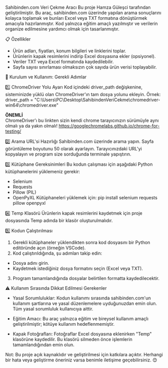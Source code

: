 Sahibinden.com Veri Çekme Aracı
Bu proje Hamza Güleşci tarafından geliştirilmiştir. Bu araç, sahibinden.com üzerinde yapılan arama sonuçlarını kolayca toplamak ve bunları Excel veya TXT formatına dönüştürmek amacıyla hazırlanmıştır.
Kod yalnızca eğitim amaçlı yazılmıştır ve verilerin organize edilmesine yardımcı olmak için tasarlanmıştır.

📋 Özellikler
* Ürün adları, fiyatları, konum bilgileri ve linklerini toplar.
* Ürünlerin kapak resimlerini indirip Excel dosyasına ekler (opsiyonel).
* Veriler TXT veya Excel formatında kaydedilebilir.
* Sayfa sayısı sınırlaması olmaksızın çok sayıda ürün verisi toplayabilir.

🚀 Kurulum ve Kullanım: Gerekli Adımlar

1️⃣ ChromeDriver Yolu Ayarı
Kod içindeki driver_path değişkenine, sisteminizde yüklü olan ChromeDriver'ın tam dosya yolunu ekleyin.
Örnek: 
driver_path = "C:\\Users\\PC\\Desktop\\SahibindenVeriCekme\\chromedriver-win64\\chromedriver.exe"

**ÖNEMLİ**   
ChromeDriver'ı bu linkten sizin kendi chrome tarayıcınızın sürümüyle aynı olmalı ya da yakın olmalı!
https://googlechromelabs.github.io/chrome-for-testing/

2️⃣ Arama URL'si Hazırlığı
Sahibinden.com üzerinde arama yapın.
Sayfa görüntüleme boyutunu 50 olarak ayarlayın.
Tarayıcınızdaki URL'yi kopyalayın ve program size sorduğunda terminale yapıştırın.

3️⃣ Kütüphane Gereksinimleri
Bu kodun çalışması için aşağıdaki Python kütüphanelerini yüklemeniz gerekir:

* Selenium
* Requests
* Pillow (PIL)
* OpenPyXL
Kütüphaneleri yüklemek için:
pip install selenium requests pillow openpyxl 

4️⃣ Temp Klasörü
Ürünlerin kapak resimlerini kaydetmek için proje dosyasında Temp adında bir klasör oluşturulmalıdır.

5️⃣ Kodun Çalıştırılması
1) Gerekli kütüphaneler yüklendikten sonra kod dosyasını bir Python editöründe açın (örneğin VSCode).
2) Kod çalıştırıldığında, şu adımları takip edin:
* Dosya adını girin.
* Kaydetmek istediğiniz dosya formatını seçin (Excel veya TXT).
3) Program tamamlandığında dosyalar belirtilen formatta kaydedilecektir.

⚠️ Kullanım Sırasında Dikkat Edilmesi Gerekenler
* Yasal Sorumluluklar:
Kodun kullanımı sırasında sahibinden.com'un kullanım şartlarına ve yasal düzenlemelere uyduğunuzdan emin olun. Tüm yasal sorumluluk kullanıcıya aittir.

* Eğitim Amacı:
Bu araç yalnızca eğitim ve bireysel kullanım amaçlı geliştirilmiştir; kötüye kullanım hedeflenmemiştir.

* Kapak Fotoğrafları:
Fotoğraflar Excel dosyasına eklenirken "Temp" klasörüne kaydedilir. Bu klasörü silmeden önce işlemlerin tamamlandığından emin olun.

Not:
Bu proje açık kaynaklıdır ve geliştirilmesi için katkılara açıktır. Herhangi bir hata veya geliştirme öneriniz varsa benimle iletişime geçebilirsiniz. 😊

